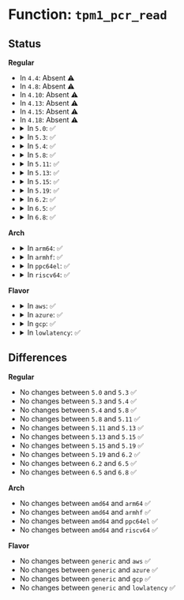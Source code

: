 # Function: <code>tpm1_pcr_read</code>

## Status
<b>Regular</b>
<ul>
<li>
In <code>4.4</code>: Absent ⚠️
</li>
<li>
In <code>4.8</code>: Absent ⚠️
</li>
<li>
In <code>4.10</code>: Absent ⚠️
</li>
<li>
In <code>4.13</code>: Absent ⚠️
</li>
<li>
In <code>4.15</code>: Absent ⚠️
</li>
<li>
In <code>4.18</code>: Absent ⚠️
</li>
<li>
<details>
<summary>In <code>5.0</code>: ✅</summary>

```c
int tpm1_pcr_read(struct tpm_chip *chip, u32 pcr_idx, u8 *res_buf);
```

**Collision:** Unique Global

**Inline:** No

**Transformation:** False

**Instances:**

```
In drivers/char/tpm/tpm1-cmd.c (ffffffff816775d0)
Location: drivers/char/tpm/tpm1-cmd.c:575
Inline: False
Direct callers:
  - drivers/char/tpm/tpm-interface.c:tpm_pcr_read
  - drivers/char/tpm/tpm1-cmd.c:tpm1_do_selftest
  - drivers/char/tpm/tpm-sysfs.c:pcrs_show
```
**Symbols:**

```
ffffffff816775d0-ffffffff816776b2: tpm1_pcr_read (STB_GLOBAL)
```
</details>
</li>
<li>
<details>
<summary>In <code>5.3</code>: ✅</summary>

```c
int tpm1_pcr_read(struct tpm_chip *chip, u32 pcr_idx, u8 *res_buf);
```

**Collision:** Unique Global

**Inline:** No

**Transformation:** False

**Instances:**

```
In drivers/char/tpm/tpm1-cmd.c (ffffffff816ad240)
Location: drivers/char/tpm/tpm1-cmd.c:569
Inline: False
Direct callers:
  - drivers/char/tpm/tpm-interface.c:tpm_pcr_read
  - drivers/char/tpm/tpm1-cmd.c:tpm1_do_selftest
```
**Symbols:**

```
ffffffff816ad240-ffffffff816ad38e: tpm1_pcr_read (STB_GLOBAL)
```
</details>
</li>
<li>
<details>
<summary>In <code>5.4</code>: ✅</summary>

```c
int tpm1_pcr_read(struct tpm_chip *chip, u32 pcr_idx, u8 *res_buf);
```

**Collision:** Unique Global

**Inline:** No

**Transformation:** False

**Instances:**

```
In drivers/char/tpm/tpm1-cmd.c (ffffffff816cff20)
Location: drivers/char/tpm/tpm1-cmd.c:569
Inline: False
Direct callers:
  - drivers/char/tpm/tpm-interface.c:tpm_pcr_read
  - drivers/char/tpm/tpm1-cmd.c:tpm1_do_selftest
```
**Symbols:**

```
ffffffff816cff20-ffffffff816d006e: tpm1_pcr_read (STB_GLOBAL)
```
</details>
</li>
<li>
<details>
<summary>In <code>5.8</code>: ✅</summary>

```c
int tpm1_pcr_read(struct tpm_chip *chip, u32 pcr_idx, u8 *res_buf);
```

**Collision:** Unique Global

**Inline:** No

**Transformation:** False

**Instances:**

```
In drivers/char/tpm/tpm1-cmd.c (ffffffff81784e90)
Location: drivers/char/tpm/tpm1-cmd.c:584
Inline: False
Direct callers:
  - drivers/char/tpm/tpm-interface.c:tpm_pcr_read
  - drivers/char/tpm/tpm1-cmd.c:tpm1_do_selftest
```
**Symbols:**

```
ffffffff81784e90-ffffffff81784fa8: tpm1_pcr_read (STB_GLOBAL)
```
</details>
</li>
<li>
<details>
<summary>In <code>5.11</code>: ✅</summary>

```c
int tpm1_pcr_read(struct tpm_chip *chip, u32 pcr_idx, u8 *res_buf);
```

**Collision:** Unique Global

**Inline:** No

**Transformation:** False

**Instances:**

```
In drivers/char/tpm/tpm1-cmd.c (ffffffff8179c2d0)
Location: drivers/char/tpm/tpm1-cmd.c:584
Inline: False
Direct callers:
  - drivers/char/tpm/tpm-interface.c:tpm_pcr_read
  - drivers/char/tpm/tpm1-cmd.c:tpm1_do_selftest
```
**Symbols:**

```
ffffffff8179c2d0-ffffffff8179c3e8: tpm1_pcr_read (STB_GLOBAL)
```
</details>
</li>
<li>
<details>
<summary>In <code>5.13</code>: ✅</summary>

```c
int tpm1_pcr_read(struct tpm_chip *chip, u32 pcr_idx, u8 *res_buf);
```

**Collision:** Unique Global

**Inline:** No

**Transformation:** False

**Instances:**

```
In drivers/char/tpm/tpm1-cmd.c (ffffffff8177ee00)
Location: drivers/char/tpm/tpm1-cmd.c:584
Inline: False
Direct callers:
  - drivers/char/tpm/tpm-interface.c:tpm_pcr_read
  - drivers/char/tpm/tpm1-cmd.c:tpm1_do_selftest
```
**Symbols:**

```
ffffffff8177ee00-ffffffff8177ef18: tpm1_pcr_read (STB_GLOBAL)
```
</details>
</li>
<li>
<details>
<summary>In <code>5.15</code>: ✅</summary>

```c
int tpm1_pcr_read(struct tpm_chip *chip, u32 pcr_idx, u8 *res_buf);
```

**Collision:** Unique Global

**Inline:** No

**Transformation:** False

**Instances:**

```
In drivers/char/tpm/tpm1-cmd.c (ffffffff81805120)
Location: drivers/char/tpm/tpm1-cmd.c:584
Inline: False
Direct callers:
  - drivers/char/tpm/tpm-interface.c:tpm_pcr_read
  - drivers/char/tpm/tpm1-cmd.c:tpm1_do_selftest
```
**Symbols:**

```
ffffffff81805120-ffffffff81805238: tpm1_pcr_read (STB_GLOBAL)
```
</details>
</li>
<li>
<details>
<summary>In <code>5.19</code>: ✅</summary>

```c
int tpm1_pcr_read(struct tpm_chip *chip, u32 pcr_idx, u8 *res_buf);
```

**Collision:** Unique Global

**Inline:** No

**Transformation:** False

**Instances:**

```
In drivers/char/tpm/tpm1-cmd.c (ffffffff81944b30)
Location: drivers/char/tpm/tpm1-cmd.c:584
Inline: False
Direct callers:
  - drivers/char/tpm/tpm-interface.c:tpm_pcr_read
  - drivers/char/tpm/tpm1-cmd.c:tpm1_do_selftest
  - drivers/char/tpm/tpm-sysfs.c:pcrs_show
```
**Symbols:**

```
ffffffff81944b30-ffffffff81944c67: tpm1_pcr_read (STB_GLOBAL)
```
</details>
</li>
<li>
<details>
<summary>In <code>6.2</code>: ✅</summary>

```c
int tpm1_pcr_read(struct tpm_chip *chip, u32 pcr_idx, u8 *res_buf);
```

**Collision:** Unique Global

**Inline:** No

**Transformation:** False

**Instances:**

```
In drivers/char/tpm/tpm1-cmd.c (ffffffff81aa7a20)
Location: drivers/char/tpm/tpm1-cmd.c:584
Inline: False
Direct callers:
  - drivers/char/tpm/tpm-interface.c:tpm_pcr_read
  - drivers/char/tpm/tpm1-cmd.c:tpm1_do_selftest
  - drivers/char/tpm/tpm-sysfs.c:pcrs_show
```
**Symbols:**

```
ffffffff81aa7a20-ffffffff81aa7b57: tpm1_pcr_read (STB_GLOBAL)
```
</details>
</li>
<li>
<details>
<summary>In <code>6.5</code>: ✅</summary>

```c
int tpm1_pcr_read(struct tpm_chip *chip, u32 pcr_idx, u8 *res_buf);
```

**Collision:** Unique Global

**Inline:** No

**Transformation:** False

**Instances:**

```
In drivers/char/tpm/tpm1-cmd.c (ffffffff81af3250)
Location: drivers/char/tpm/tpm1-cmd.c:584
Inline: False
Direct callers:
  - drivers/char/tpm/tpm-interface.c:tpm_pcr_read
  - drivers/char/tpm/tpm1-cmd.c:tpm1_do_selftest
  - drivers/char/tpm/tpm-sysfs.c:pcrs_show
```
**Symbols:**

```
ffffffff81af3250-ffffffff81af3387: tpm1_pcr_read (STB_GLOBAL)
```
</details>
</li>
<li>
<details>
<summary>In <code>6.8</code>: ✅</summary>

```c
int tpm1_pcr_read(struct tpm_chip *chip, u32 pcr_idx, u8 *res_buf);
```

**Collision:** Unique Global

**Inline:** No

**Transformation:** False

**Instances:**

```
In drivers/char/tpm/tpm1-cmd.c (ffffffff81b467e0)
Location: drivers/char/tpm/tpm1-cmd.c:584
Inline: False
Direct callers:
  - drivers/char/tpm/tpm-interface.c:tpm_pcr_read
  - drivers/char/tpm/tpm1-cmd.c:tpm1_do_selftest
  - drivers/char/tpm/tpm-sysfs.c:pcrs_show
```
**Symbols:**

```
ffffffff81b467e0-ffffffff81b46917: tpm1_pcr_read (STB_GLOBAL)
```
</details>
</li>
</ul>
<b>Arch</b>
<ul>
<li>
<details>
<summary>In <code>arm64</code>: ✅</summary>

```c
int tpm1_pcr_read(struct tpm_chip *chip, u32 pcr_idx, u8 *res_buf);
```

**Collision:** Unique Global

**Inline:** No

**Transformation:** False

**Instances:**

```
In drivers/char/tpm/tpm1-cmd.c (ffff8000108ba690)
Location: drivers/char/tpm/tpm1-cmd.c:569
Inline: False
Direct callers:
  - drivers/char/tpm/tpm-interface.c:tpm_pcr_read
  - drivers/char/tpm/tpm1-cmd.c:tpm1_do_selftest
```
**Symbols:**

```
ffff8000108ba690-ffff8000108ba80c: tpm1_pcr_read (STB_GLOBAL)
```
</details>
</li>
<li>
<details>
<summary>In <code>armhf</code>: ✅</summary>

```c
int tpm1_pcr_read(struct tpm_chip *chip, u32 pcr_idx, u8 *res_buf);
```

**Collision:** Unique Global

**Inline:** No

**Transformation:** False

**Instances:**

```
In drivers/char/tpm/tpm1-cmd.c (c09b3ac0)
Location: drivers/char/tpm/tpm1-cmd.c:569
Inline: False
Direct callers:
  - drivers/char/tpm/tpm-interface.c:tpm_pcr_read
  - drivers/char/tpm/tpm1-cmd.c:tpm1_do_selftest
```
**Symbols:**

```
c09b3ac0-c09b3c64: tpm1_pcr_read (STB_GLOBAL)
```
</details>
</li>
<li>
<details>
<summary>In <code>ppc64el</code>: ✅</summary>

```c
int tpm1_pcr_read(struct tpm_chip *chip, u32 pcr_idx, u8 *res_buf);
```

**Collision:** Unique Global

**Inline:** No

**Transformation:** False

**Instances:**

```
In drivers/char/tpm/tpm1-cmd.c (c00000000095b9e0)
Location: drivers/char/tpm/tpm1-cmd.c:569
Inline: False
Direct callers:
  - drivers/char/tpm/tpm-interface.c:tpm_pcr_read
  - drivers/char/tpm/tpm1-cmd.c:tpm1_do_selftest
```
**Symbols:**

```
c00000000095b9e0-c00000000095bbb8: tpm1_pcr_read (STB_GLOBAL)
```
</details>
</li>
<li>
<details>
<summary>In <code>riscv64</code>: ✅</summary>

```c
int tpm1_pcr_read(struct tpm_chip *chip, u32 pcr_idx, u8 *res_buf);
```

**Collision:** Unique Global

**Inline:** No

**Transformation:** False

**Instances:**

```
In drivers/char/tpm/tpm1-cmd.c (ffffffe00056b096)
Location: drivers/char/tpm/tpm1-cmd.c:569
Inline: False
Direct callers:
  - drivers/char/tpm/tpm-interface.c:tpm_pcr_read
  - drivers/char/tpm/tpm1-cmd.c:tpm1_do_selftest
```
**Symbols:**

```
ffffffe00056b096-ffffffe00056b2b8: tpm1_pcr_read (STB_GLOBAL)
```
</details>
</li>
</ul>
<b>Flavor</b>
<ul>
<li>
<details>
<summary>In <code>aws</code>: ✅</summary>

```c
int tpm1_pcr_read(struct tpm_chip *chip, u32 pcr_idx, u8 *res_buf);
```

**Collision:** Unique Global

**Inline:** No

**Transformation:** False

**Instances:**

```
In drivers/char/tpm/tpm1-cmd.c (ffffffff81695970)
Location: drivers/char/tpm/tpm1-cmd.c:569
Inline: False
Direct callers:
  - drivers/char/tpm/tpm-interface.c:tpm_pcr_read
  - drivers/char/tpm/tpm1-cmd.c:tpm1_do_selftest
```
**Symbols:**

```
ffffffff81695970-ffffffff81695abe: tpm1_pcr_read (STB_GLOBAL)
```
</details>
</li>
<li>
<details>
<summary>In <code>azure</code>: ✅</summary>

```c
int tpm1_pcr_read(struct tpm_chip *chip, u32 pcr_idx, u8 *res_buf);
```

**Collision:** Unique Global

**Inline:** No

**Transformation:** False

**Instances:**

```
In drivers/char/tpm/tpm1-cmd.c (ffffffff81673360)
Location: drivers/char/tpm/tpm1-cmd.c:569
Inline: False
Direct callers:
  - drivers/char/tpm/tpm-interface.c:tpm_pcr_read
  - drivers/char/tpm/tpm1-cmd.c:tpm1_do_selftest
```
**Symbols:**

```
ffffffff81673360-ffffffff816734ae: tpm1_pcr_read (STB_GLOBAL)
```
</details>
</li>
<li>
<details>
<summary>In <code>gcp</code>: ✅</summary>

```c
int tpm1_pcr_read(struct tpm_chip *chip, u32 pcr_idx, u8 *res_buf);
```

**Collision:** Unique Global

**Inline:** No

**Transformation:** False

**Instances:**

```
In drivers/char/tpm/tpm1-cmd.c (ffffffff816c3be0)
Location: drivers/char/tpm/tpm1-cmd.c:569
Inline: False
Direct callers:
  - drivers/char/tpm/tpm-interface.c:tpm_pcr_read
  - drivers/char/tpm/tpm1-cmd.c:tpm1_do_selftest
```
**Symbols:**

```
ffffffff816c3be0-ffffffff816c3d2e: tpm1_pcr_read (STB_GLOBAL)
```
</details>
</li>
<li>
<details>
<summary>In <code>lowlatency</code>: ✅</summary>

```c
int tpm1_pcr_read(struct tpm_chip *chip, u32 pcr_idx, u8 *res_buf);
```

**Collision:** Unique Global

**Inline:** No

**Transformation:** False

**Instances:**

```
In drivers/char/tpm/tpm1-cmd.c (ffffffff816de1a0)
Location: drivers/char/tpm/tpm1-cmd.c:569
Inline: False
Direct callers:
  - drivers/char/tpm/tpm-interface.c:tpm_pcr_read
  - drivers/char/tpm/tpm1-cmd.c:tpm1_do_selftest
```
**Symbols:**

```
ffffffff816de1a0-ffffffff816de2dd: tpm1_pcr_read (STB_GLOBAL)
```
</details>
</li>
</ul>

## Differences
<b>Regular</b>
<ul>
<li>
No changes between <code>5.0</code> and <code>5.3</code> ✅
</li>
<li>
No changes between <code>5.3</code> and <code>5.4</code> ✅
</li>
<li>
No changes between <code>5.4</code> and <code>5.8</code> ✅
</li>
<li>
No changes between <code>5.8</code> and <code>5.11</code> ✅
</li>
<li>
No changes between <code>5.11</code> and <code>5.13</code> ✅
</li>
<li>
No changes between <code>5.13</code> and <code>5.15</code> ✅
</li>
<li>
No changes between <code>5.15</code> and <code>5.19</code> ✅
</li>
<li>
No changes between <code>5.19</code> and <code>6.2</code> ✅
</li>
<li>
No changes between <code>6.2</code> and <code>6.5</code> ✅
</li>
<li>
No changes between <code>6.5</code> and <code>6.8</code> ✅
</li>
</ul>
<b>Arch</b>
<ul>
<li>
No changes between <code>amd64</code> and <code>arm64</code> ✅
</li>
<li>
No changes between <code>amd64</code> and <code>armhf</code> ✅
</li>
<li>
No changes between <code>amd64</code> and <code>ppc64el</code> ✅
</li>
<li>
No changes between <code>amd64</code> and <code>riscv64</code> ✅
</li>
</ul>
<b>Flavor</b>
<ul>
<li>
No changes between <code>generic</code> and <code>aws</code> ✅
</li>
<li>
No changes between <code>generic</code> and <code>azure</code> ✅
</li>
<li>
No changes between <code>generic</code> and <code>gcp</code> ✅
</li>
<li>
No changes between <code>generic</code> and <code>lowlatency</code> ✅
</li>
</ul>
